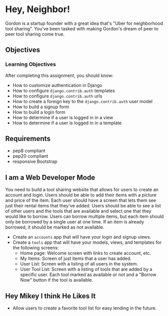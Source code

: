 # Hey, Neighbor!
Gordon is a startup founder with a great idea that's "Uber for neighborhood tool sharing".
You've been tasked with making Gordon's dream of peer to peer tool sharing come true.
## Objectives
### Learning Objectives
After completing this assignment, you should know:
 * How to customize authentication in Django
 * How to configure `django.contrib.auth` templates
 * How to configure `django.contrib.auth` urls
 * How to create a foreign key to the `django.contrib.auth` user model
 * How to build a signup form
 * How to build a login form
 * How to determine if a user is logged in in a view
 * How to determine if a user is logged in in a template
## Requirements
* pep8 compliant
* pep20 compliant
* responsive Bootstrap
## I am a Web Developer Mode
You need to build a tool sharing website that allows for users to create an account and login. Users should be able to add their items with a picture and price of the item.
Each user should have a screen that lets them see just their rental items that they've added.
Users should be able to see a list of other users and the tools that are available and select one that they would like to borrow. Users can borrow multiple items, but each item should only be borrowed by a single user at one time.
If an item is already borrowed, it should be marked as not available.
 * Create an `accounts` app that will have your login and signup views.
 * Create a `tools` app that will have your models, views, and templates for the following screens:
 	* Home page: Welcome screen with links to create account, etc.
 	* My Items: Screen of just items that a user has added.
 	* User List: Screen with a listing of all users in the system.
 	* User Tool List: Screen with a listing of tools that are added by a specific user. Each tool marked as available or not and a "Borrow Now" button if the tool is available.
## Hey Mikey I think He Likes It
* Allow users to create a favorite tool list for easy lending in the future.
